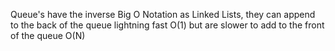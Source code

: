 Queue's have the inverse Big O Notation as Linked Lists, they can append to the back of the queue lightning fast O(1) but are slower to add to the front of the queue O(N)
